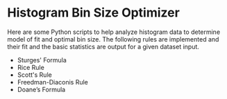 # Histogram Bin Size Optimizer

Here are some Python scripts to help analyze histogram data to determine model of fit and optimal bin size.  The following rules are implemented and their fit and the basic statistics are output for a given dataset input.

- Sturges' Formula
- Rice Rule
- Scott's Rule
- Freedman-Diaconis Rule
- Doane’s Formula
